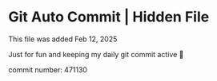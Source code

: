 # Git Auto Commit | Hidden File

This file was added Feb 12, 2025

Just for fun and keeping my daily git commit active 🤪

commit number: 471130
